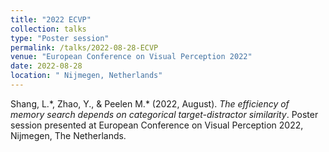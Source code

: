 ```yaml
---
title: "2022 ECVP"
collection: talks
type: "Poster session"
permalink: /talks/2022-08-28-ECVP
venue: "European Conference on Visual Perception 2022"
date: 2022-08-28
location: " Nijmegen, Netherlands"
---
```


Shang, L.\*, Zhao, Y., & Peelen M.\* (2022, August). *The efficiency of memory search depends on categorical target-distractor similarity*. Poster session presented at European Conference on Visual Perception 2022, Nijmegen, The Netherlands.
